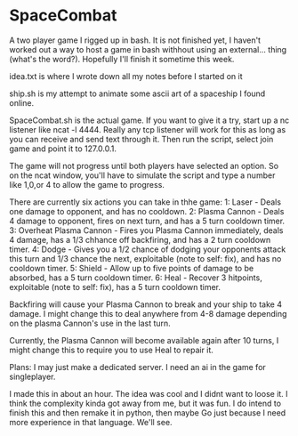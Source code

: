 # SpaceCombat 
A two player game I rigged up in bash. It is not finished yet, I haven't worked out a way to host a game in bash withhout using an external... thing (what's the word?).
Hopefully I'll finish it sometime this week.

idea.txt is where I wrote down all my notes before I started on it

ship.sh is my attempt to animate some ascii art of a spaceship I found online.

SpaceCombat.sh is the actual game. If you want to give it a try, start up a nc listener like ncat -l 4444. Really any tcp listener will work for this as long as you can receive and send text through it. Then run the script, select join game and point it to 127.0.0.1. 

The game will not progress until both players have selected an option. 
So on the ncat window, you'll have to simulate the script and type a number like 1,0,or 4 to allow the game to progress.


There are currently six actions you can take in thhe game:
  1: Laser - Deals one damage to opponent, and has no cooldown.
  2: Plasma Cannon - Deals 4 damage to opponent, fires on next turn, and has a 5 turn cooldown timer.
  3: Overheat Plasma Cannon - Fires you Plasma Cannon immediately, deals 4 damage, has a 1/3 chhance off backfiring, and has a 2 turn cooldown timer.
  4: Dodge - Gives you a 1/2 chance of dodging your opponents attack this turn and 1/3 chance the next, exploitable (note to self: fix), and has no cooldown timer.
  5: Shield - Allow up to five points of damage to be absorbed, has a 5 turn cooldown timer. 
  6: Heal - Recover 3 hitpoints, exploitable (note to self: fix), has a 5 turn cooldown timer.

Backfiring will cause your Plasma Cannon to break and your ship to take 4 damage. I might change this to deal anywhere from 4-8 damage depending on the plasma Cannon's use in the last turn.

Currently, the Plasma Cannon will become available again after 10 turns, I might change this to require you to use Heal to repair it.

Plans:
  I may just make a dedicated server.
  I need an ai in the game for singleplayer.

I made this in about an hour. The idea was cool and I didnt want to loose it. I think the complexity kinda got away from me, but it was fun.
I do intend to finish this and then remake it in python, then maybe Go just because I need more experience in that language. We'll see.
